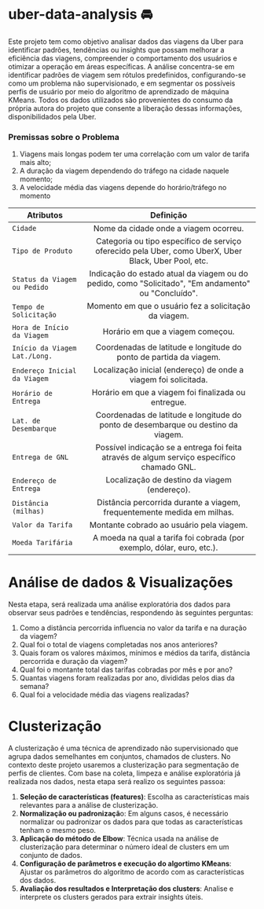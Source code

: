 # uber-data-analysis 🚘 

Este projeto tem como objetivo analisar dados das viagens da Uber para identificar padrões, tendências ou insights que possam melhorar a eficiência das viagens, compreender o comportamento dos usuários e otimizar a operação em áreas específicas.
A análise concentra-se em identificar padrões de viagem sem rótulos predefinidos, configurando-se como um problema não supervisionado, e em segmentar os possíveis perfis de usuário por meio do algoritmo de aprendizado de máquina KMeans.
Todos os dados utilizados são provenientes do consumo da própria autora do projeto que consente a liberação dessas informações, disponibilidados pela Uber.

### Premissas sobre o Problema
1.   Viagens mais longas podem ter uma correlação com um valor de tarifa mais alto;
2.   A duração da viagem dependendo do tráfego na cidade naquele momento;
3.   A velocidade média das viagens depende do horário/tráfego no momento


Atributos | Definição
--- | :---:
`Cidade` | Nome da cidade onde a viagem ocorreu.
`Tipo de Produto` | Categoria ou tipo específico de serviço oferecido pela Uber, como UberX, Uber Black, Uber Pool, etc.
`Status da Viagem ou Pedido` | Indicação do estado atual da viagem ou do pedido, como "Solicitado", "Em andamento" ou "Concluído".
`Tempo de Solicitação` | Momento em que o usuário fez a solicitação da viagem.
`Hora de Início da Viagem` | Horário em que a viagem começou.
`Início da Viagem Lat./Long.` | Coordenadas de latitude e longitude do ponto de partida da viagem.
`Endereço Inicial da Viagem` | Localização inicial (endereço) de onde a viagem foi solicitada.
`Horário de Entrega` | Horário em que a viagem foi finalizada ou entregue.
`Lat. de Desembarque` | Coordenadas de latitude e longitude do ponto de desembarque ou destino da viagem.
`Entrega de GNL` | Possível indicação se a entrega foi feita através de algum serviço específico chamado GNL.
`Endereço de Entrega` | Localização de destino da viagem (endereço).
`Distância (milhas)` | Distância percorrida durante a viagem, frequentemente medida em milhas.
`Valor da Tarifa` | Montante cobrado ao usuário pela viagem.
`Moeda Tarifária` | A moeda na qual a tarifa foi cobrada (por exemplo, dólar, euro, etc.).

# Análise de dados & Visualizações

Nesta etapa, será realizada uma análise exploratória dos dados para observar seus padrões e tendências, respondendo às seguintes perguntas:

1. Como a distância percorrida influencia no valor da tarifa e na duração da viagem?
2. Qual foi o total de viagens completadas nos anos anteriores?
3. Quais foram os valores máximos, mínimos e médios da tarifa, distância percorrida e duração da viagem?
4. Qual foi o montante total das tarifas cobradas por mês e por ano?
5. Quantas viagens foram realizadas por ano, divididas pelos dias da semana?
6. Qual foi a velocidade média das viagens realizadas?

# Clusterização

A clusterização é uma técnica de aprendizado não supervisionado que agrupa dados semelhantes em conjuntos, chamados de clusters. No contexto deste projeto usaremos a clusterização para segmentação de perfis de clientes.
Com base na coleta, limpeza e análise exploratória já realizada nos dados, nesta etapa será realizo os seguintes passoa:

1. **Seleção de características (features)**: Escolha as características mais relevantes para a análise de clusterização.
2. **Normalização ou padronizaçã**o: Em alguns casos, é necessário normalizar ou padronizar os dados para que todas as características tenham o mesmo peso.
3. **Aplicação do método de Elbow**: Técnica usada na análise de clusterização para determinar o número ideal de clusters em um conjunto de dados.
4. **Configuração de parâmetros e execução do algortimo KMeans**: Ajustar os parâmetros do algoritmo de acordo com as características dos dados.
5. **Avaliação dos resultados e Interpretação dos clusters**: Analise e interprete os clusters gerados para extrair insights úteis.

